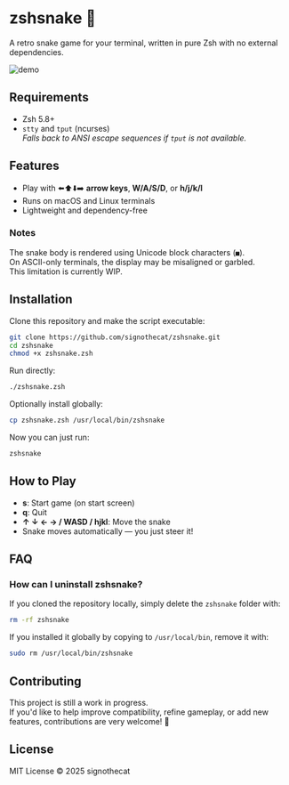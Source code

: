 # zshsnake 🐍

A retro snake game for your terminal, written in pure Zsh with no external dependencies.

![demo](https://github.com/user-attachments/assets/c0b8123e-16c4-4088-8211-c6b67b20367d)

## Requirements
- Zsh 5.8+
- `stty` and `tput` (ncurses)  
  *Falls back to ANSI escape sequences if `tput` is not available.*

## Features
- Play with ⬅️⬆️⬇️➡️ **arrow keys**, **W/A/S/D**, or **h/j/k/l**
- Runs on macOS and Linux terminals
- Lightweight and dependency-free

### Notes
The snake body is rendered using Unicode block characters (`■`).  
On ASCII-only terminals, the display may be misaligned or garbled.  
This limitation is currently WIP.  

## Installation

Clone this repository and make the script executable:

```zsh
git clone https://github.com/signothecat/zshsnake.git
cd zshsnake
chmod +x zshsnake.zsh
```

Run directly:

```zsh
./zshsnake.zsh
```

Optionally install globally:

```zsh
cp zshsnake.zsh /usr/local/bin/zshsnake
```

Now you can just run:

```zsh
zshsnake
```

## How to Play

- **s**: Start game (on start screen)  
- **q**: Quit  
- **↑ ↓ ← → / WASD / hjkl**: Move the snake  
- Snake moves automatically — you just steer it!

## FAQ

### How can I uninstall zshsnake?

If you cloned the repository locally, simply delete the `zshsnake` folder with:

```zsh
rm -rf zshsnake
```

If you installed it globally by copying to `/usr/local/bin`, remove it with:

```zsh
sudo rm /usr/local/bin/zshsnake
```

## Contributing

This project is still a work in progress.  
If you'd like to help improve compatibility, refine gameplay, or add new features, contributions are very welcome! 🙏

## License
MIT License © 2025 signothecat
